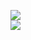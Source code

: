 [![](https://img.shields.io/badge/Made%20With-Github%20Spray-lightgrey.svg?style=for-the-badge&logo=github)](https://github.com/Annihil/github-spray#3606)  
[![](https://i.imgur.com/2DrTn0Z.gif)](https://github.com/Annihil/github-spray)
